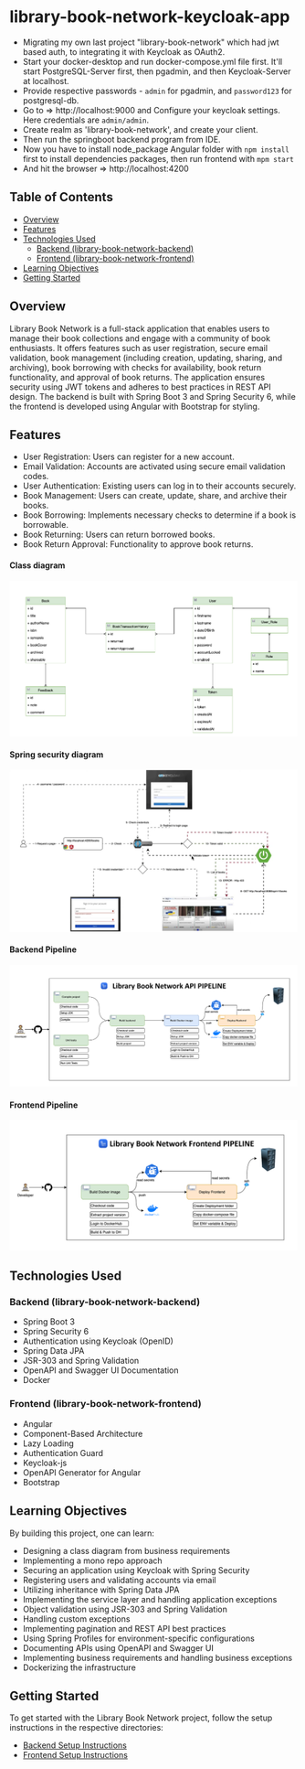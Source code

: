 # library-book-network-keycloak-app

- Migrating my own last project "library-book-network" which had jwt based auth, to integrating it with Keycloak as OAuth2.
- Start your docker-desktop and run docker-compose.yml file first. It'll start PostgreSQL-Server first, then pgadmin, and then Keycloak-Server at localhost.
- Provide respective passwords - `admin` for pgadmin, and `password123` for postgresql-db.
- Go to => http://localhost:9000 and Configure your keycloak settings. Here credentials are `admin/admin`.
- Create realm as 'library-book-network', and create your client. 
- Then run the springboot backend program from IDE.
- Now you have to install node_package Angular folder with `npm install` first to install dependencies packages, then run frontend with `mpm start`
- And hit the browser => http://localhost:4200

## Table of Contents

- [Overview](https://github.com/AadityaUoHyd/library-book-network-keycloak-app/tree/master/library-book-network-keycloack-app#overview)
- [Features](https://github.com/AadityaUoHyd/library-book-network-keycloak-app/tree/master/library-book-network-keycloack-app#features)
- [Technologies Used](https://github.com/AadityaUoHyd/library-book-network-keycloak-app/tree/master/library-book-network-keycloack-app#technologies-used)
    - [Backend (library-book-network-backend)](https://github.com/AadityaUoHyd/library-book-network-keycloak-app/tree/master/library-book-network-keycloack-app#library-book-network-backend)
    - [Frontend (library-book-network-frontend)](https://github.com/AadityaUoHyd/library-book-network-keycloak-app/tree/master/library-book-network-keycloack-app#library-book-network-frontend)
- [Learning Objectives](https://github.com/AadityaUoHyd/library-book-network-keycloak-app/tree/master/library-book-network-keycloack-app#learning-objectives)
- [Getting Started](https://github.com/AadityaUoHyd/library-book-network-keycloak-app/tree/master/library-book-network-keycloack-app#getting-started)

## Overview

Library Book Network is a full-stack application that enables users to manage their book collections and engage with a community of book enthusiasts. It offers features such as user registration, secure email validation, book management (including creation, updating, sharing, and archiving), book borrowing with checks for availability, book return functionality, and approval of book returns. The application ensures security using JWT tokens and adheres to best practices in REST API design. The backend is built with Spring Boot 3 and Spring Security 6, while the frontend is developed using Angular with Bootstrap for styling.

## Features

- User Registration: Users can register for a new account.
- Email Validation: Accounts are activated using secure email validation codes.
- User Authentication: Existing users can log in to their accounts securely.
- Book Management: Users can create, update, share, and archive their books.
- Book Borrowing: Implements necessary checks to determine if a book is borrowable.
- Book Returning: Users can return borrowed books.
- Book Return Approval: Functionality to approve book returns.

#### Class diagram
![Class diagram](screenshots/class-diagram.png)

#### Spring security diagram
![Security diagram](screenshots/security.png)

#### Backend Pipeline
![Security diagram](screenshots/be-pipeline.png)

#### Frontend Pipeline
![Security diagram](screenshots/fe-pipeline.png)

## Technologies Used

### Backend (library-book-network-backend)

- Spring Boot 3
- Spring Security 6
- Authentication using Keycloak (OpenID)
- Spring Data JPA
- JSR-303 and Spring Validation
- OpenAPI and Swagger UI Documentation
- Docker

### Frontend (library-book-network-frontend)

- Angular
- Component-Based Architecture
- Lazy Loading
- Authentication Guard
- Keycloak-js
- OpenAPI Generator for Angular
- Bootstrap

## Learning Objectives

By building this project, one can learn:

- Designing a class diagram from business requirements
- Implementing a mono repo approach
- Securing an application using Keycloak with Spring Security
- Registering users and validating accounts via email
- Utilizing inheritance with Spring Data JPA
- Implementing the service layer and handling application exceptions
- Object validation using JSR-303 and Spring Validation
- Handling custom exceptions
- Implementing pagination and REST API best practices
- Using Spring Profiles for environment-specific configurations
- Documenting APIs using OpenAPI and Swagger UI
- Implementing business requirements and handling business exceptions
- Dockerizing the infrastructure

## Getting Started

To get started with the Library Book Network project, follow the setup instructions in the respective directories:

- [Backend Setup Instructions](https://github.com/AadityaUoHyd/library-book-network-keycloak-app/tree/master/library-book-network-keycloack-app/library-book-network-backend#readme)
- [Frontend Setup Instructions](https://github.com/AadityaUoHyd/library-book-network-keycloak-app/tree/master/library-book-network-keycloack-app/library-book-network-frontend#readme)
